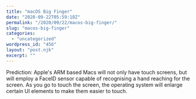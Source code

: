 ```yaml
---
title: "macOS Big Finger"
date: "2020-09-22T05:59:18Z"
permalink: "/2020/09/22/macos-big-finger/"
slug: "macos-big-finger"
categories:
  - "uncategorized"
wordpress_id: "456"
layout: "post.njk"
excerpt: ""
---
```


Prediction: Apple's ARM based Macs will not only have touch screens, but will employ a FaceID sensor capable of recognising a hand reaching for the screen. As you go to touch the screen, the operating system will enlarge certain UI elements to make them easier to touch.
